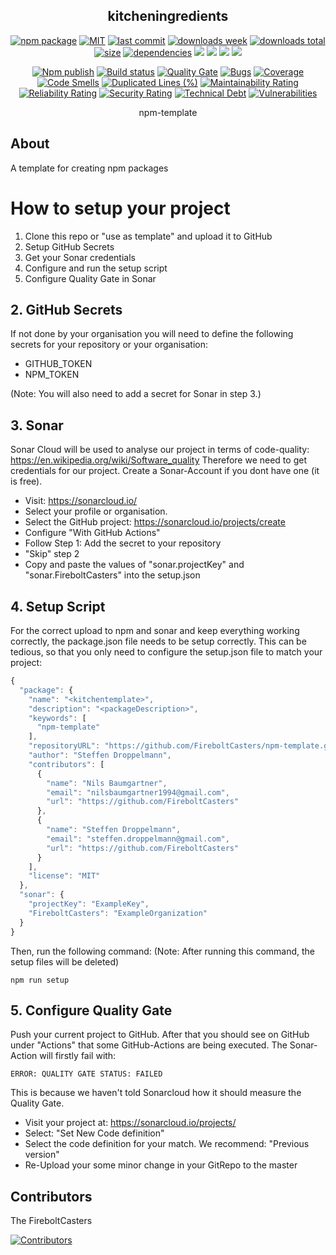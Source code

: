 <h2 align="center">
    kitcheningredients
</h2>

<p align="center">
  <a href="https://badge.fury.io/js/kitchentemplate.svg"><img src="https://badge.fury.io/js/kitchentemplate.svg" alt="npm package" /></a>
  <a href="https://img.shields.io/github/license/FireboltCasters/kitchentemplate"><img src="https://img.shields.io/github/license/FireboltCasters/kitchentemplate" alt="MIT" /></a>
  <a href="https://img.shields.io/github/last-commit/FireboltCasters/kitchentemplate?logo=git"><img src="https://img.shields.io/github/last-commit/FireboltCasters/kitchentemplate?logo=git" alt="last commit" /></a>
  <a href="https://www.npmjs.com/package/kitchentemplate"><img src="https://img.shields.io/npm/dm/kitchentemplate.svg" alt="downloads week" /></a>
  <a href="https://www.npmjs.com/package/kitchentemplate"><img src="https://img.shields.io/npm/dt/kitchentemplate.svg" alt="downloads total" /></a>
  <a href="https://github.com/FireboltCasters/kitchentemplate"><img src="https://shields.io/github/languages/code-size/FireboltCasters/kitchentemplate" alt="size" /></a>
  <a href="https://david-dm.org/FireboltCasters/kitchentemplate"><img src="https://david-dm.org/FireboltCasters/kitchentemplate/status.svg" alt="dependencies" /></a>
  <a href="https://app.fossa.com/projects/git%2Bgithub.com%2FFireboltCasters%2Fkitchentemplate?ref=badge_shield" alt="FOSSA Status"><img src="https://app.fossa.com/api/projects/git%2Bgithub.com%2FFireboltCasters%2Fkitchentemplate.svg?type=shield"/></a>
  <a href="https://github.com/google/gts" alt="Google TypeScript Style"><img src="https://img.shields.io/badge/code%20style-google-blueviolet.svg"/></a>
  <a href="https://shields.io/" alt="Google TypeScript Style"><img src="https://img.shields.io/badge/uses-TypeScript-blue.svg"/></a>
  <a href="https://github.com/marketplace/actions/lint-action"><img src="https://img.shields.io/badge/uses-Lint%20Action-blue.svg"/></a>
</p>

<p align="center">
  <a href="https://github.com/FireboltCasters/kitchentemplate/actions/workflows/npmPublish.yml"><img src="https://github.com/FireboltCasters/kitchentemplate/actions/workflows/npmPublish.yml/badge.svg" alt="Npm publish" /></a>
  <a href="https://github.com/FireboltCasters/kitchentemplate/actions/workflows/linter.yml"><img src="https://github.com/FireboltCasters/kitchentemplate/actions/workflows/linter.yml/badge.svg" alt="Build status" /></a>
  <a href="https://sonarcloud.io/dashboard?id=FireboltCasters_kitchentemplate"><img src="https://sonarcloud.io/api/project_badges/measure?project=FireboltCasters_kitchentemplate&metric=alert_status" alt="Quality Gate" /></a>
  <a href="https://sonarcloud.io/dashboard?id=FireboltCasters_kitchentemplate"><img src="https://sonarcloud.io/api/project_badges/measure?project=FireboltCasters_kitchentemplate&metric=bugs" alt="Bugs" /></a>
  <a href="https://sonarcloud.io/dashboard?id=FireboltCasters_kitchentemplate"><img src="https://sonarcloud.io/api/project_badges/measure?project=FireboltCasters_kitchentemplate&metric=coverage" alt="Coverage" /></a>
  <a href="https://sonarcloud.io/dashboard?id=FireboltCasters_kitchentemplate"><img src="https://sonarcloud.io/api/project_badges/measure?project=FireboltCasters_kitchentemplate&metric=code_smells" alt="Code Smells" /></a>
  <a href="https://sonarcloud.io/dashboard?id=FireboltCasters_kitchentemplate"><img src="https://sonarcloud.io/api/project_badges/measure?project=FireboltCasters_kitchentemplate&metric=duplicated_lines_density" alt="Duplicated Lines (%)" /></a>
  <a href="https://sonarcloud.io/dashboard?id=FireboltCasters_kitchentemplate"><img src="https://sonarcloud.io/api/project_badges/measure?project=FireboltCasters_kitchentemplate&metric=sqale_rating" alt="Maintainability Rating" /></a>
  <a href="https://sonarcloud.io/dashboard?id=FireboltCasters_kitchentemplate"><img src="https://sonarcloud.io/api/project_badges/measure?project=FireboltCasters_kitchentemplate&metric=reliability_rating" alt="Reliability Rating" /></a>
  <a href="https://sonarcloud.io/dashboard?id=FireboltCasters_kitchentemplate"><img src="https://sonarcloud.io/api/project_badges/measure?project=FireboltCasters_kitchentemplate&metric=security_rating" alt="Security Rating" /></a>
  <a href="https://sonarcloud.io/dashboard?id=FireboltCasters_kitchentemplate"><img src="https://sonarcloud.io/api/project_badges/measure?project=FireboltCasters_kitchentemplate&metric=sqale_index" alt="Technical Debt" /></a>
  <a href="https://sonarcloud.io/dashboard?id=FireboltCasters_kitchentemplate"><img src="https://sonarcloud.io/api/project_badges/measure?project=FireboltCasters_kitchentemplate&metric=vulnerabilities" alt="Vulnerabilities" /></a>
</p>

<p align="center">
    npm-template
</p>

## About

A template for creating npm packages

# How to setup your project

1. Clone this repo or "use as template" and upload it to GitHub
2. Setup GitHub Secrets
3. Get your Sonar credentials
4. Configure and run the setup script
5. Configure Quality Gate in Sonar

## 2. GitHub Secrets

If not done by your organisation you will need to define the following secrets for your repository or your organisation:

- GITHUB_TOKEN
- NPM_TOKEN

(Note: You will also need to add a secret for Sonar in step 3.)

## 3. Sonar

Sonar Cloud will be used to analyse our project in terms of code-quality: https://en.wikipedia.org/wiki/Software_quality
Therefore we need to get credentials for our project. Create a Sonar-Account if you dont have one (it is free).

- Visit: https://sonarcloud.io/
- Select your profile or organisation.
- Select the GitHub project: https://sonarcloud.io/projects/create
- Configure "With GitHub Actions"
- Follow Step 1: Add the secret to your repository
- "Skip" step 2
- Copy and paste the values of "sonar.projectKey" and "sonar.FireboltCasters" into the setup.json

## 4. Setup Script

For the correct upload to npm and sonar and keep everything working correctly, the package.json file needs to be setup correctly. This can be tedious, so that you only need to configure the setup.json file to match your project:

```javascript
{
  "package": {
    "name": "<kitchentemplate>",
    "description": "<packageDescription>",
    "keywords": [
      "npm-template"
    ],
    "repositoryURL": "https://github.com/FireboltCasters/npm-template.git",
    "author": "Steffen Droppelmann",
    "contributors": [
      {
        "name": "Nils Baumgartner",
        "email": "nilsbaumgartner1994@gmail.com",
        "url": "https://github.com/FireboltCasters"
      },
      {
        "name": "Steffen Droppelmann",
        "email": "steffen.droppelmann@gmail.com",
        "url": "https://github.com/FireboltCasters"
      }
    ],
    "license": "MIT"
  },
  "sonar": {
    "projectKey": "ExampleKey",
    "FireboltCasters": "ExampleOrganization"
  }
}
```

Then, run the following command:
(Note: After running this command, the setup files will be deleted)

```
npm run setup
```

## 5. Configure Quality Gate

Push your current project to GitHub. After that you should see on GitHub under "Actions" that some GitHub-Actions are being executed. The Sonar-Action will firstly fail with:

```
ERROR: QUALITY GATE STATUS: FAILED
```

This is because we haven't told Sonarcloud how it should measure the Quality Gate.

- Visit your project at: https://sonarcloud.io/projects/
- Select: "Set New Code definition"
- Select the code definition for your match. We recommend: "Previous version"
- Re-Upload your some minor change in your GitRepo to the master

## Contributors

The FireboltCasters

<a href="https://github.com/FireboltCasters/kitchentemplate"><img src="https://contrib.rocks/image?repo=FireboltCasters/kitchentemplate" alt="Contributors" /></a>
